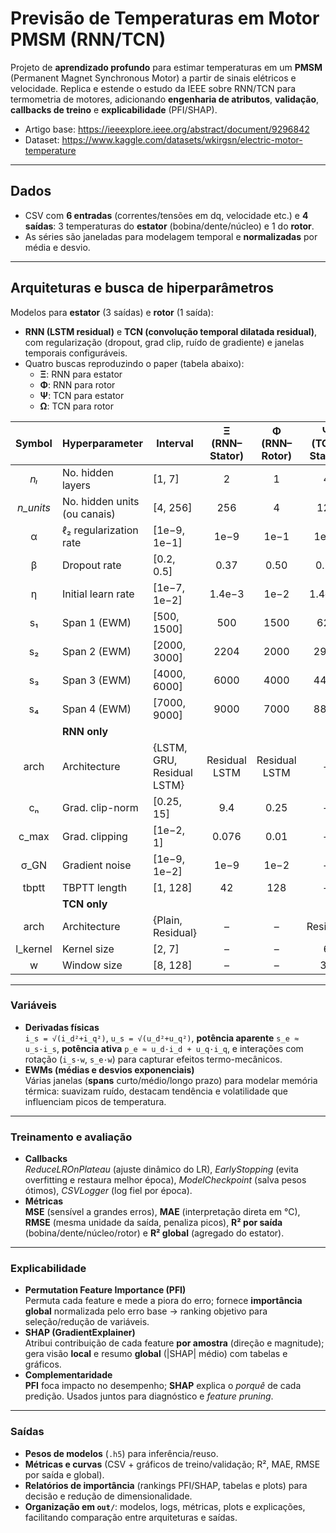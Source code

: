 # Previsão de Temperaturas em Motor PMSM (RNN/TCN)

Projeto de **aprendizado profundo** para estimar temperaturas em um **PMSM** (Permanent Magnet Synchronous Motor) a partir de sinais elétricos e velocidade. Replica e estende o estudo da IEEE sobre RNN/TCN para termometria de motores, adicionando **engenharia de atributos**, **validação**, **callbacks de treino** e **explicabilidade** (PFI/SHAP).

- Artigo base: https://ieeexplore.ieee.org/abstract/document/9296842  
- Dataset: https://www.kaggle.com/datasets/wkirgsn/electric-motor-temperature

---

## Dados

- CSV com **6 entradas** (correntes/tensões em dq, velocidade etc.) e **4 saídas**: 3 temperaturas do **estator** (bobina/dente/núcleo) e 1 do **rotor**.  
- As séries são janeladas para modelagem temporal e **normalizadas** por média e desvio.

---

## Arquiteturas e busca de hiperparâmetros

Modelos para **estator** (3 saídas) e **rotor** (1 saída):

- **RNN (LSTM residual)** e **TCN (convolução temporal dilatada residual)**, com regularização (dropout, grad clip, ruído de gradiente) e janelas temporais configuráveis.  
- Quatro buscas reproduzindo o paper (tabela abaixo):  
  - **Ξ**: RNN para estator  
  - **Φ**: RNN para rotor  
  - **Ψ**: TCN para estator  
  - **Ω**: TCN para rotor

| Symbol | Hyperparameter                  | Interval            | Ξ (RNN–Stator) | Φ (RNN–Rotor) | Ψ (TCN–Stator) | Ω (TCN–Rotor) |
|:-----:|----------------------------------|---------------------|:--------------:|:-------------:|:--------------:|:-------------:|
| _nₗ_  | No. hidden layers                | [1, 7]              | 2              | 1             | 4              | 2             |
| _n_units_ | No. hidden units (ou canais) | [4, 256]            | 256            | 4             | 121            | 126           |
| α      | ℓ₂ regularization rate          | [1e−9, 1e−1]        | 1e−9           | 1e−1          | 1e−8           | 1e−9          |
| β      | Dropout rate                    | [0.2, 0.5]          | 0.37           | 0.50          | 0.29           | 0.35          |
| η      | Initial learn rate              | [1e−7, 1e−2]        | 1.4e−3         | 1e−2          | 1.4e−4         | 1e−4          |
| s₁     | Span 1 (EWM)                    | [500, 1500]         | 500            | 1500          | 620            | 500           |
| s₂     | Span 2 (EWM)                    | [2000, 3000]        | 2204           | 2000          | 2915           | 2161          |
| s₃     | Span 3 (EWM)                    | [4000, 6000]        | 6000           | 4000          | 4487           | 4000          |
| s₄     | Span 4 (EWM)                    | [7000, 9000]        | 9000           | 7000          | 8825           | 8895          |
|        | **RNN only**                    |                     |                |               |                |               |
| arch   | Architecture                     | {LSTM, GRU, Residual LSTM} | Residual LSTM | Residual LSTM | –              | –             |
| cₙ     | Grad. clip-norm                 | [0.25, 15]          | 9.4            | 0.25          | –              | –             |
| c_max  | Grad. clipping                  | [1e−2, 1]           | 0.076          | 0.01          | –              | –             |
| σ_GN   | Gradient noise                  | [1e−9, 1e−2]        | 1e−9           | 1e−2          | –              | –             |
| tbptt  | TBPTT length                    | [1, 128]            | 42             | 128           | –              | –             |
|        | **TCN only**                    |                     |                |               |                |               |
| arch   | Architecture                     | {Plain, Residual}   | –              | –             | Residual       | Residual      |
| l_kernel | Kernel size                   | [2, 7]              | –              | –             | 6              | 2             |
| w      | Window size                     | [8, 128]            | –              | –             | 32             | 33            |

---

### Variáveis
- **Derivadas físicas**  
  `i_s = √(i_d²+i_q²)`, `u_s = √(u_d²+u_q²)`, **potência aparente** `s_e ≈ u_s·i_s`, **potência ativa** `p_e ≈ u_d·i_d + u_q·i_q`, e interações com rotação (`i_s·w`, `s_e·w`) para capturar efeitos termo-mecânicos.
- **EWMs (médias e desvios exponenciais)**  
  Várias janelas (**spans** curto/médio/longo prazo) para modelar memória térmica: suavizam ruído, destacam tendência e volatilidade que influenciam picos de temperatura.

---

### Treinamento e avaliação
- **Callbacks**  
  *ReduceLROnPlateau* (ajuste dinâmico do LR), *EarlyStopping* (evita overfitting e restaura melhor época), *ModelCheckpoint* (salva pesos ótimos), *CSVLogger* (log fiel por época).
- **Métricas**  
  **MSE** (sensível a grandes erros), **MAE** (interpretação direta em °C), **RMSE** (mesma unidade da saída, penaliza picos), **R² por saída** (bobina/dente/núcleo/rotor) e **R² global** (agregado do estator).

---

### Explicabilidade
- **Permutation Feature Importance (PFI)**  
  Permuta cada feature e mede a piora do erro; fornece **importância global** normalizada pelo erro base → ranking objetivo para seleção/redução de variáveis.
- **SHAP (GradientExplainer)**  
  Atribui contribuição de cada feature **por amostra** (direção e magnitude); gera visão **local** e resumo **global** (|SHAP| médio) com tabelas e gráficos.
- **Complementaridade**  
  **PFI** foca impacto no desempenho; **SHAP** explica o *porquê* de cada predição. Usados juntos para diagnóstico e *feature pruning*.

---

### Saídas
- **Pesos de modelos** (`.h5`) para inferência/reuso.
- **Métricas e curvas** (CSV + gráficos de treino/validação; R², MAE, RMSE por saída e global).
- **Relatórios de importância** (rankings PFI/SHAP, tabelas e plots) para decisão e redução de dimensionalidade.
- **Organização em `out/`**: modelos, logs, métricas, plots e explicações, facilitando comparação entre arquiteturas e saídas.
